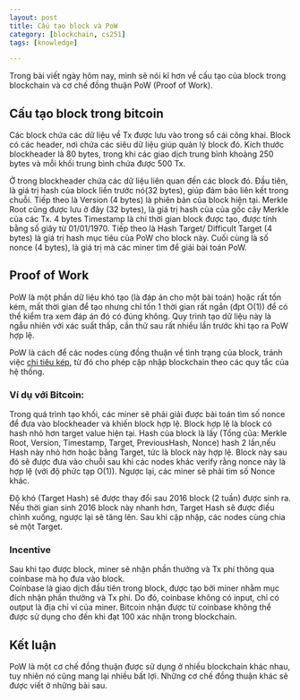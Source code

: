 ```yaml
---
layout: post
title: Cấu tạo block và PoW
category: [blockchain, cs251]
tags: [knowledge]

---
```


Trong bài viết ngày hôm nay, mình sẽ nói kĩ hơn về cấu tạo của block trong blockchain và cơ chế đồng thuận PoW (Proof of Work).

## Cấu tạo block trong bitcoin
Các block chứa các dữ liệu về Tx được lưu vào trong sổ cái công khai. Block có các header, nơi chứa các siêu dữ liệu giúp quản lý block đó. Kích thước blockheader là 80 bytes, trong khi các giao dịch trung bình khoảng 250 bytes và mỗi khối trung bình chứa được 500 Tx. 

Ở trong blockheader chứa các dữ liệu liên quan đến các block đó. Đầu tiên, là giá trị hash của block liền trước nó(32 bytes), giúp đảm bảo liên kết trong chuỗi. Tiếp theo là Version (4 bytes) là phiên bản của block hiện tại. Merkle Root cũng được lưu ở đây (32 bytes), là giá trị hash của của gốc cây Merkle của các Tx. 4 bytes Timestamp là chỉ thời gian block được tạo, được tính bằng số giây từ 01/01/1970. Tiếp theo là Hash Target/ Difficult Target (4 bytes) là giá trị hash mục tiêu của PoW cho block này. Cuối cùng là số nonce (4 bytes), là giá trị mà các miner tìm để giải bài toán PoW. 

## Proof of Work
PoW là một phần dữ liệu khó tạo (là đáp án cho một bài toán) hoặc rất tốn kém, mất thời gian để tạo nhưng chỉ tốn 1 thời gian rất ngắn (đpt O(1)) để có thể kiểm tra xem đáp án đó có đúng không. Quy trình tạo dữ liệu này là ngẫu nhiên với xác suất thấp, cần thử sau rất nhiều lần trước khi tạo ra PoW hợp lệ.

PoW là cách để các nodes cùng đồng thuận về tình trạng của block, tránh việc [chi tiêu kép](https://academy.binance.com/vi/articles/double-spending-explained), từ đó cho phép cập nhập blockchain theo các quy tắc của hệ thống.

### Ví dụ với Bitcoin:
Trong quá trình tạo khối, các miner sẽ phải giải được bài toán tìm số nonce để đưa vào blockheader và khiến block hợp lệ. Block hợp lệ là block có hash nhỏ hơn target value hiện tại.
Hash của block là lấy (Tổng của: Merkle Root, Version, Timestamp, Target, PreviousHash, Nonce) hash 2 lần,nếu Hash này nhỏ hơn hoặc bằng Target, tức là block này hợp lệ. Block này sau đó sẽ được đưa vào chuỗi sau khi các nodes khác verify rằng nonce này là hợp lệ (với độ phức tạp O(1)). Ngược lại, các miner sẽ phải tìm số Nonce khác. 

Độ khó (Target Hash) sẽ được thay đổi sau 2016 block (2 tuần) được sinh ra. Nếu thời gian sinh 2016 block này nhanh hơn, Target Hash sẽ được điều chỉnh xuống, ngược lại sẽ tăng lên. Sau khi cập nhập, các nodes cùng chia sẻ một Target.  

### Incentive
Sau khi tạo được block, miner sẽ nhận phần thưởng và Tx phí thông qua coinbase mà họ đưa vào block. <br>
Coinbase là giao dịch đầu tiên trong block, được tạo bởi miner nhằm mục đích nhận phần thưởng và Tx phí. Do đó, coinbase không có input, chỉ có output là địa chỉ ví của miner. Bitcoin nhận được từ coinbase không thể được sử dụng cho đến khi đạt 100 xác nhận trong blockchain.

## Kết luận
PoW là một cơ chế đồng thuận được sử dụng ở nhiều blockchain khác nhau, tuy nhiên nó cũng mang lại nhiều bất lợi. Những cơ chế đồng thuận khác sẽ được viết ở những bài sau.

